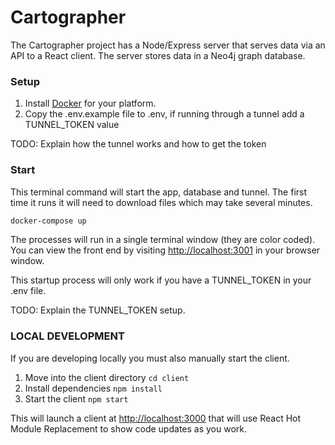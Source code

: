 # Cartographer

The Cartographer project has a Node/Express server that serves data via an API to a React client. The server stores data in a Neo4j graph database.

### Setup

1. Install [Docker](https://docker.com) for your platform.
2. Copy the .env.example file to .env, if running through a tunnel add a TUNNEL_TOKEN value

TODO: Explain how the tunnel works and how to get the token

### Start

This terminal command will start the app, database and tunnel. The first time it runs it will need to download files which may take several minutes.

``` bash
docker-compose up
```

The processes will run in a single terminal window (they are color coded). You can view the front end by visiting <http://localhost:3001> in your browser window.

This startup process will only work if you have a TUNNEL_TOKEN in your .env file.

TODO: Explain the TUNNEL_TOKEN setup.

### LOCAL DEVELOPMENT

If you are developing locally you must also manually start the client.

1. Move into the client directory ```cd client```
2. Install dependencies ```npm install```
3. Start the client ```npm start```

This will launch a client at <http://localhost:3000> that will use React Hot Module Replacement to show code updates as you work.
